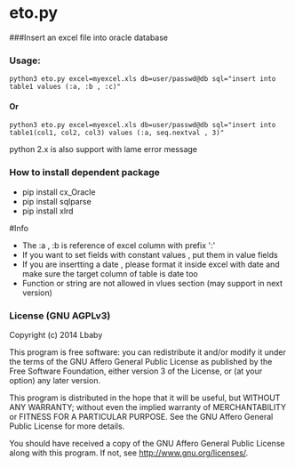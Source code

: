 
eto.py  
============
###Insert an excel file into oracle database

### Usage:
	python3 eto.py excel=myexcel.xls db=user/passwd@db sql="insert into  table1 values (:a, :b , :c)"
#### Or 
	python3 eto.py excel=myexcel.xls db=user/passwd@db sql="insert into  table1(col1, col2, col3) values (:a, seq.nextval , 3)"

python 2.x is also support with lame error message


### How to install dependent package 
* pip install cx_Oracle
* pip install sqlparse
* pip install xlrd

#Info
* The :a , :b  is reference of excel column with prefix ':'
* If you want to set fields with constant values , put them in value fields
* If you are insertting a date , please format it inside excel with date and make sure the target column of table is date too
* Function or string are not allowed in vlues section (may support  in next version)


### License (GNU AGPLv3)

Copyright (c) 2014 Lbaby

This program is free software: you can redistribute it and/or modify
it under the terms of the GNU Affero General Public License as
published by the Free Software Foundation, either version 3 of the
License, or (at your option) any later version.

This program is distributed in the hope that it will be useful,
but WITHOUT ANY WARRANTY; without even the implied warranty of
MERCHANTABILITY or FITNESS FOR A PARTICULAR PURPOSE.  See the
GNU Affero General Public License for more details.

You should have received a copy of the GNU Affero General Public License
along with this program.  If not, see <http://www.gnu.org/licenses/>.


